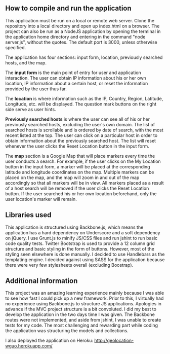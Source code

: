 ## How to compile and run the application
This application must be run on a local or remote web server. Clone the
repository into a local directory and open up index.html on a browser.
The project can also be run as a NodeJS application by opening the terminal
in the application home directory and entering in the command "node server.js",
without the quotes. The default port is 3000, unless otherwise specified.

The application has four sections: input form, location, previously searched
hosts, and the map.

The **input form** is the main point of entry for user and
application interaction. The user can obtain IP information about his or her
own location, IP information about a certain host, or reset the information
provided by the user thus far.

The **location** is where information such as the IP, Country, Region,
Latitude, Longitude, etc. will be displayed. The question mark buttons on
the right side serve as user hints.

**Previously searched hosts** is where the user can see all of his or her
previously searched hosts, excluding the user's own domain. The list of
searched hosts is scrollable and is ordered by date of search, with the most
recent listed at the top. The user can click on a particular host
in order to obtain information about the previously searched host. The list
will reset whenever the user clicks the Reset Location button in the input
form.

The **map** section is a Google Map that will place markers every time the
user conducts a search. For example, if the user clicks on the My Location
button in the input form, a marker will be placed at the corresponding
latitude and longitude coordinates on the map. Multiple markers can be placed
on the map, and the map will zoom in and out of the map accordingly so that
all markers will be in view. All markers placed as a result of a host search
will be removed if the user clicks the Reset Location button. If the
user searched his or her own location beforehand, only the user location's
marker will remain.

## Libraries used
This application is structured using Backbone.js, which means the application
has a hard dependency on Underscore and a soft dependency on jQuery. I use
Grunt.js to minify JS/CSS files and run jshint to run basic code quality tests.
Twitter Bootstrap is used to provide a 12 column grid structure and basic
styling in the form of buttons. However, most of the styling seen elsewhere
is done manually. I decided to use Handlebars as the templating engine.
I decided against using SASS for the application because there were very few
stylesheets overall (excluding Boostrap).

## Additional information
This project was an amazing learning experience mainly because I was able to
see how fast I could pick up a new framework. Prior to this, I virtually had
no experience using Backbone.js to structure JS applications. Apologies in
advance if the MVC project structure is a bit convoluted. I did my best to
develop the application in the two days time I was given. The Backbone routes
were not implemented, and aside from jshint, I was unable to create tests
for my code. The most challenging and rewarding part while coding the
application was structuring the models and collections.

I also deployed the application on Heroku:
http://geolocation-wguo.herokuapp.com/
